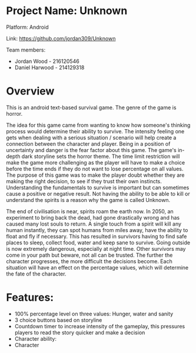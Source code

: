 # Project Name: Unknown
Platform: Android 

Link: https://github.com/jordan309/Unknown

Team members:
- Jordan Wood - 216120546
- Daniel Harwood - 214129318

# Overview
This is an android text-based survival game. The genre of the game is horror.

The idea for this game came from wanting to know how someone's thinking process would determine their ability to survive. The intensity feeling one gets when dealing with a serious situation / scenario will help create a connection between the character and player. Being in a position of uncertainty and danger is the fear factor about this game. The game's in-depth dark storyline sets the horror theme. The time limit restriction will make the game more challenging as the player will have to make a choice before the time ends if they do not want to lose percentage on all values. The purpose of this game was to make the player doubt whether they are making the right decision, to see if they trust their own instincts. Understanding the fundamentals to survive is important but can sometimes cause a  positive or negative result. Not having the ability to be able to kill or understand the spirits is a reason why the game is called Unknown.  

The end of civilisation is near, spirits roam the earth now. In 2050, an experiment to bring back the dead, had gone drastically wrong and has caused many lost souls to return. A single touch from a spirit will kill any human instantly, they can spot humans from miles away, have the ability to float and fly if necessary. This has resulted in survivors having to find safe places to sleep, collect food, water and keep sane to survive. Going outside is now extremely dangerous, especially at night time. Other survivors may come in your path but beware, not all can be trusted. The further the character progresses, the more difficult the decisions become. Each situation will have an effect on the percentage values, which will determine the fate of the character.


# Features: 
- 100% percentage level on three values: Hunger, water and sanity 
- 3 choice buttons based on storyline 
- Countdown timer to increase intensity of the gameplay, this pressures players to read the story quicker and make a decision 
- Character ability: 
- Character 
